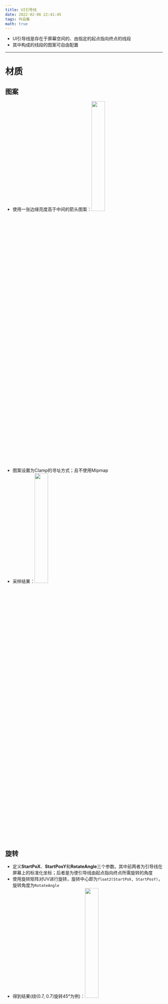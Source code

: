 ```yaml
---
title: UI引导线
date: 2022-02-06 22:41:45
tags: 作品集
math: true
---
```

- UI引导线是存在于屏幕空间的、由指定的起点指向终点的线段
- 其中构成的线段的图案可自由配置

***

# 材质
## 图案
- 使用一张边缘亮度高于中间的箭头图案：<img src = '/UI引导线/GuideLinePattern.png' width='30%'>
- 图案设置为Clamp的寻址方式；且不使用Mipmap
- 采样结果：<img src = '/UI引导线/PatternSample.png' width='30%'>

## 旋转
- 定义**StartPoX**、**StartPosY**和**RotateAngle**三个参数。其中前两者为引导线在屏幕上的标准化坐标；后者是为使引导线由起点指向终点所需旋转的角度
- 使用旋转矩阵对UV进行旋转，旋转中心即为`float2(StartPoX, StartPosY)`，旋转角度为`RotateAngle`
- 得到结果(绕(0.7, 0.7)旋转45°为例)：<img src = '/UI引导线/Rotate.png' width='30%'>

## U方向范围计算
- 旋转之后，U方向的分布为：<img src = '/UI引导线/RotateU.png' width='30%'>
- 通常来说，引导线不应该占据整个屏幕空间，且应允许配置其宽度
- 定义一个参数**Width**表示线段的宽度
- 计算U方向的范围遮罩：
  ```
  float halfWidth = Width / 2;  //宽度的一半
  float rangeStart = max(StartPosX - halfWidth, 0.0);  //范围起点
  float rangeEnd = max(StartPosX + halfWidth, 0.0);  //范围终点
  float startMask = saturate(floor(UV.x / rangeStart));  //起点遮罩
  float endMask = saturate(floor(UV.x / rangeEnd));  //终点遮罩
  return startMask - endMask;
  ```
  起点遮罩减去终点遮罩：

<center>
  <img src = '/UI引导线/StartMask.png' width='20%'> -
  <img src = '/UI引导线/EndMask.png' width='20%'> =
  <img src = '/UI引导线/URange.png' width='20%'>
</center>

- 再计算渐变区域：
  先令`UV.x -= rangeStart(上方代码块中的临时变量)`，使0-1值域位于所需范围：<img src = '/UI引导线/GradientRange.png' width='30%'>
  
  再令`UV.x = frac(UV.x / Width)`，得到周期性的0-1范围：<img src = '/UI引导线/UFracResult.png' width='30%'>

  最后将遮罩和渐变区域相乘得到所需的U方向范围：

<center>
  <img src = '/UI引导线/URange.png' width='20%'> *
  <img src = '/UI引导线/UFracResult.png' width='20%'> =
  <img src = '/UI引导线/UGradientRange.png' width='20%'>
</center>

## V方向范围计算
- 旋转之后，V方向的分布为：<img src = '/UI引导线/RotateV.png' width='30%'>
- 设引导线的长度为**TotalDistance**；我们期望图案在终点处保持完整，而在起点处可以被截断，故首先在V方向上偏移，使V向上的0值位于终点处：`UV.y = max(UV.y + (TotalDistance - StartPosY), 0)`：<img src = '/UI引导线/VOffset.png' width='30%'>
- 之后根据宽度进行frac操作以实现Tilling：`frac(UV.y / Width)`：<img src = '/UI引导线/VFracResult.png' width='30%'>
- 另计算用于截断的遮罩：`saturate(floor((1.0 - UV.y) / max((1.0 - StartPosY), 0)))`：<img src = '/UI引导线/VMask.png' width='30%'>
- 最后将遮罩和之前的Tilling后的值相乘以得到所需的V向范围：

<center>
  <img src = '/UI引导线/VFracResult.png' width='20%'> *
  <img src = '/UI引导线/VMask.png' width='20%'> =
  <img src = '/UI引导线/VRange.png' width='20%'>
</center>

## 构造UV
- 首先确定好V方向的值，为：

<center>
  <img src = '/UI引导线/VRange.png' width='20%'> *
  <img src = '/UI引导线/URange.png' width='20%'> =
  <img src = '/UI引导线/ResultV.png' width='20%'>
</center>

- 之后根据得到的V向的值，对其使用`ceil`操作上取整得到一个遮罩，再去乘上原来的U向的值：

<center>
  <img src = '/UI引导线/UGradientRange.png' width='20%'> * $\Biggl($
  <img src = '/UI引导线/ResultV.png' width='20%'> $\xrightarrow{ceil}$
  <img src = '/UI引导线/VCeil.png' width='20%'> $\Biggr)$
  <img src = '/UI引导线/ResultU.png' width='20%'>
</center>

- 最后构造出所需的UV：

<center>
  append $\Biggl($ <img src = '/UI引导线/ResultU.png' width='20%'> ,
  <img src = '/UI引导线/ResultV.png' width='20%'> $\Biggr)$ =
  <img src = '/UI引导线/ResultUV.png' width='20%'>
</center>

- 此时采样乘上一个颜色的结果：

<img src = '/UI引导线/InitSample.png' width='30%'>

## 弯曲
### 获取V向的0-1范围
- 使引导线弯曲以添加更加丰富的效果，这里使用一个抛物线来实现
- 首先需要得到一个灰度范围，由终点处的0值线性插值到起点处的1值
- 以旋转后的UV的V向作为计算输入，令`UV.y = max(UV.y + (TotalDistance - StartPosY), 0.0)`，使得0值位于线段的终点处；此时V向的值域为$[0, 1 + (TotalDistance - StartPosY)]$
- 再令`UV.y /= 1 + (TotalDistance - StartPosY)`，使V向的值位于0-1之间
- 最后令`UV.y = min(UV.y / StartPosY, 1.0)`，使得线段起点的V向值为1
- 得到：<img src = '/UI引导线/InitBend.png' width='30%'>

### 利用抛物线实现弯曲
- 由于我们需要的是线段中心的弯曲程度最大，所以需要一个以x = 0.5对称的抛物线，且在横坐标0和1处的值为0
- 易得公式为：$f(x) = bend * x * (1 - x)$，其中$Bend$为弯曲程度，可定义为**BendLevel**
- 对之前得到的结果进行操作：`Bend = BendLevel * UV.y * (1.0 - UV.y)`
- 最后，使旋转过的`UV.x += Bend`，再按上文所述构造UV，得到：<img src = '/UI引导线/BendUV.png' width='30%'>
- 进行图案采样的结果：<img src = '/UI引导线/BendUVSample.png' width='30%'>

## 半透明
- 引导线可添加由起点到终点的完全透明到不透明的渐变过渡效果
- 令`pow(1 - UV.y, OpacityRange)`，其中的UV.y为上文中最终得到的**V向值域为0-1间的值**以得到一个渐变区域；其中**OpacityRange**用于控制半透明的范围：<img src = '/UI引导线/OpacityRange.png' width='30%'>
- 采样结果：<img src = '/UI引导线/OpacitySample.png' width='30%'>

## 动效
### 缓出移动
- 引导线的第一个动效为由起点移至终点的缓出效果
- 这里使用一个简单的缓出公式：$f(x) = 2x - x^2$，其中x为$0\rightarrow1$的变量，可先通过`frac(Time)`传入，即
  ```
  float fracTime = frac(Time);
  float offsetTime = 2 * fracTime - pow(fracTime, 2.0);
  ```
- 在之前计算V方向范围时，我们利用`UV.y = max(UV.y + (TotalDistance - StartPosY), 0)`使UV在V向上平移；这里我们先令`TotalDistance *= offsetTime`，使`TotalDistance`由0变化为最终值，以实现缓出的移动效果：<img src = '/UI引导线/EaseOut.gif' width='30%'>
- 最终采样结果：
  <img src = '/UI引导线/EaseOutResult.gif' width='30%'>

### 消隐
- 引导线的第二个动效是令引导线逐渐消失
- 实现只需在之前的半透明区域基础上乘上一个随时间由$1\rightarrow0$的值(`1 - frac(Time)`)即可：

<center>
  <img src = '/UI引导线/OpacityFade.gif' width='20%'> *
  <img src = '/UI引导线/OpacityRange.png' width='20%'> =
  <img src = '/UI引导线/OpacityRangeFade.gif' width='20%'>
</center>

- 最终效果：
  <img src = '/UI引导线/OpacityFadeResult.gif' width='30%'>

### 动效结合
- 需要将上述的两个动效结合起来，先进行缓出，再进行消隐
- 设两个变量**OffsetSpeed**和**FadeSpeed**，分别表示缓出的速度和消隐的速度
- 进行计算：
  ```
  float offsetTime = 1.0 / OffsetSpeed;
  float fadeTime = 1.0 / FadeSpeed;
  float totalTime = offsetTime + fadeTime;
  float totalSpeed = 1.0 / totalTime;

  float offsetRatio = offsetTime / totalTime;  //偏移占总时间的比例
  float fadeRatio = fadeTime / totalTime;  //消隐占总时间的比例

  float fracTime = frac(Time * TotalSpeed);  //最后由时间传出的值域控制在0-1
  float time4Offset = saturate(fracTime / offsetRatio);  //时间的前部分用于进行偏移
  float time4Fade = saturate((fracTime - offsetRatio) / fadeRatio);  //时间的后部分用于消隐
  ```
- 将上述计算得到的**time4Offset**和**time4Fade**分别应用在偏移和消隐上即可：
  <img src = '/UI引导线/DynResult.gif' width='30%'>

## 屏幕适配
- 由于UI引导线存在于屏幕空间，因此需要根据屏幕大小进行适配
- 以16:9的屏幕长宽比为例，此时直接采样的结果：<img src = '/UI引导线/PreScreenAdapt.png' width='30%'>
- 定义一个参数Aspect，表示屏幕的长款比；首先将它作为U方向的Tilling倍数，在16:9的情况下值即为$\frac{16}{9}$
- 对于本例来说，只需令所有的`StartPosX *= Aspect`即可：<img src = '/UI引导线/ScreenAdapt.png' width='30%'>
